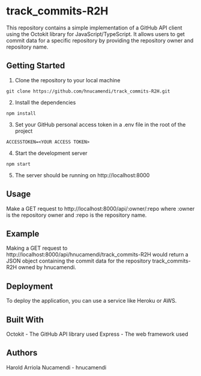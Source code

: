 # track_commits-R2H

This repository contains a simple implementation of a GitHub API client using the Octokit library for JavaScript/TypeScript. It allows users to get commit data for a specific repository by providing the repository owner and repository name.

## Getting Started

1. Clone the repository to your local machine

```
git clone https://github.com/hnucamendi/track_commits-R2H.git
```

2. Install the dependencies

```
npm install
```

3. Set your GitHub personal access token in a .env file in the root of the project

```
ACCESSTOKEN=<YOUR ACCESS TOKEN>
```

4. Start the development server

```
npm start
```

5. The server should be running on http://localhost:8000

## Usage

Make a GET request to http://localhost:8000/api/:owner/:repo where :owner is the repository owner and :repo is the repository name.

## Example

Making a GET request to http://localhost:8000/api/hnucamendi/track_commits-R2H would return a JSON object containing the commit data for the repository track_commits-R2H owned by hnucamendi.

## Deployment

To deploy the application, you can use a service like Heroku or AWS.

## Built With

Octokit - The GitHub API library used
Express - The web framework used

## Authors

Harold Arriola Nucamendi - hnucamendi
